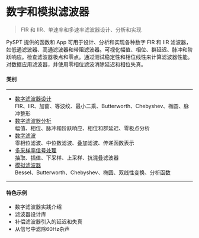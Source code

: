# 数字和模拟滤波器
> FIR 和 IIR、单速率和多速率滤波器设计、分析和实现 

PySPT 提供的函数和 App 可用于设计、分析和实现各种数字 FIR 和 IIR 滤波器，如低通滤波器、高通滤波器和带阻滤波器。可视化幅值、相位、群延迟、脉冲和阶跃响应。检查滤波器极点和零点。通过测试稳定性和相位线性来计算滤波器性能。对数据应用滤波器，并使用零相位滤波消除延迟和相位失真。
#### 类别
***
- [数字滤波器设计](/docs/Signal_Processing/5.1%20数字滤波器设计.md)  
FIR、IIR、加窗、等波纹、最小二乘、Butterworth、Chebyshev、椭圆、脉冲整形
- [数字滤波器分析](/docs/Signal_Processing/5.2%20数字滤波器分析.md)  
幅值、相位、脉冲和阶跃响应、相位和群延迟、零极点分析
- [数字滤波](/docs/Signal_Processing/5.3%20数字滤波.md)  
零相位滤波、中位数滤波、叠加滤波、传递函数表示
- [多采样率信号处理](/docs/Signal_Processing/5.4%20多采样率信号处理.md)  
抽取、插值、下采样、上采样、抗混叠滤波器
- [模拟滤波器](/docs/Signal_Processing/5.5%20模拟滤波器.md)  
Bessel、Butterworth、Chebyshev、椭圆、双线性变换、分析函数
***
#### 特色示例
- 数字滤波器实践介绍
- 滤波器设计库
- 补偿滤波器引入的延迟和失真
- 从信号中滤除60Hz杂声
